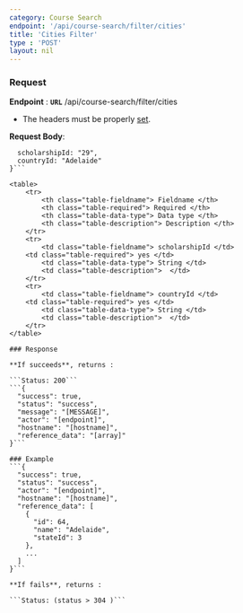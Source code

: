 ```yaml
---
category: Course Search
endpoint: '/api/course-search/filter/cities'
title: 'Cities Filter'
type : 'POST'
layout: nil
---
```


### Request

**Endpoint** : **`URL`** /api/course-search/filter/cities

* The headers must be properly [set](#/Info-setting-headers).

**Request Body**: 

```{
  scholarshipId: "29", 
  countryId: "Adelaide"
}```

<table>
	<tr>
		<th class="table-fieldname"> Fieldname </th>
		<th class="table-required"> Required </th>    
		<th class="table-data-type"> Data type </th>
		<th class="table-description"> Description </th>
	</tr>
	<tr>
		<td class="table-fieldname"> scholarshipId </td>
    <td class="table-required"> yes </td>
		<td class="table-data-type"> String </td>
		<td class="table-description">  </td>
	</tr>  
	<tr>
		<td class="table-fieldname"> countryId </td>
    <td class="table-required"> yes </td>
		<td class="table-data-type"> String </td>
		<td class="table-description">  </td>
	</tr>    
</table>

### Response

**If succeeds**, returns : 

```Status: 200```
```{
  "success": true,
  "status": "success",
  "message": "[MESSAGE]",
  "actor": "[endpoint]",
  "hostname": "[hostname]",
  "reference_data": "[array]"
}```

### Example
```{
  "success": true,
  "status": "success",
  "actor": "[endpoint]",
  "hostname": "[hostname]",
  "reference_data": [
    {
      "id": 64,
      "name": "Adelaide",
      "stateId": 3
    },
    ...
  ]
}```

**If fails**, returns : 

```Status: (status > 304 )```
